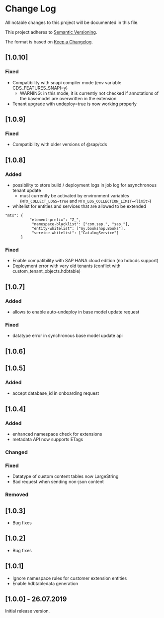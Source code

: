 # Change Log

All notable changes to this project will be documented in this file.

This project adheres to [Semantic Versioning](http://semver.org/).

The format is based on [Keep a Changelog](http://keepachangelog.com/).

## [1.0.10]

### Fixed
- Compatibility with snapi compiler mode (env variable CDS_FEATURES_SNAPI=y)
    - WARNING: in this mode, it is currently not checked if annotations of the basemodel are overwritten in the extension
- Tenant upgrade with undeploy=true is now working properly    

## [1.0.9]

### Fixed
- Compatibility with older versions of @sap/cds

## [1.0.8]

### Added
- possibility to store build / deployment logs in job log for asynchronous tenant update
    - must currently be activated by environment variables (`MTX_COLLECT_LOGS=true` and `MTX_LOG_COLLECTION_LIMIT=<limit>`)
- whitelist for entities and services that are allowed to be extended
```
"mtx": {
           "element-prefix": "Z_",
            "namespace-blacklist": ["com.sap.", "sap."],
            "entity-whitelist": ["my.bookshop.Books"],
            "service-whitelist": ["CatalogService"]
       }
```

### Fixed
- Enable compatibility with SAP HANA cloud edition (no hdbcds support)
- Deployment error with very old tenants (conflict with custom_tenant_objects.hdbtable)

## [1.0.7]

### Added
- allows to enable auto-undeploy in base model update request

### Fixed
- datatype error in synchronous base model update api

## [1.0.6]

## [1.0.5]

### Added
- accept database_id in onboarding request

## [1.0.4]

### Added
- enhanced namespace check for extensions
- metadata API now supports ETags
### Changed

### Fixed
- Datatype of custom content tables now LargeString
- Bad request when sending non-json content

### Removed

## [1.0.3]
- Bug fixes

## [1.0.2]
- Bug fixes

## [1.0.1]
- Ignore namespace rules for customer extension entities
- Enable hdbtabledata generation

## [1.0.0] - 26.07.2019
Initial release version.